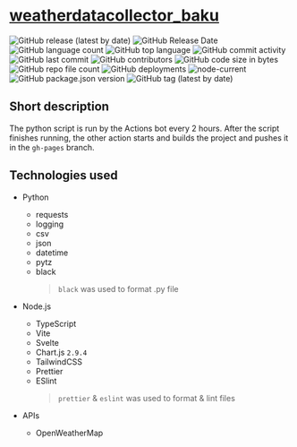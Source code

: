 # [weatherdatacollector_baku](https://test2user-aqil.github.io/weatherdatacollector_baku/)

![GitHub release (latest by date)](https://img.shields.io/github/v/release/test2user-aqil/weatherdatacollector_baku)
![GitHub Release Date](https://img.shields.io/github/release-date/test2user-aqil/weatherdatacollector_baku)
![GitHub language count](https://img.shields.io/github/languages/count/test2user-aqil/weatherdatacollector_baku)
![GitHub top language](https://img.shields.io/github/languages/top/test2user-aqil/weatherdatacollector_baku)
![GitHub commit activity](https://img.shields.io/github/commit-activity/m/test2user-aqil/weatherdatacollector_baku)
![GitHub last commit](https://img.shields.io/github/last-commit/test2user-aqil/weatherdatacollector_baku)
![GitHub contributors](https://img.shields.io/github/contributors/test2user-aqil/weatherdatacollector_baku)
![GitHub code size in bytes](https://img.shields.io/github/languages/code-size/test2user-aqil/weatherdatacollector_baku)
![GitHub repo file count](https://img.shields.io/github/directory-file-count/test2user-aqil/weatherdatacollector_baku)
![GitHub deployments](https://img.shields.io/github/deployments/test2user-aqil/weatherdatacollector_baku/github-pages)
![node-current](https://img.shields.io/node/v/latest)
![GitHub package.json version](https://img.shields.io/github/package-json/v/test2user-aqil/weatherdatacollector_baku)
![GitHub tag (latest by date)](https://img.shields.io/github/v/tag/test2user-aqil/weatherdatacollector_baku)
<!--[![GitHub stars](https://img.shields.io/github/stars/test2user-aqil/weatherdatacollector_baku)](https://github.com/test2user-aqil/weatherdatacollector_baku)-->

## Short description

The python script is run by the Actions bot every 2 hours. After the script finishes running, the other action starts and builds the project and pushes it in the `gh-pages` branch.

## **Technologies used**

-   Python
    -   requests
    -   logging
    -   csv
    -   json
    -   datetime
    -   pytz
    -   black
        > `black` was used to format .py file
-   Node.js

    -   TypeScript
    -   Vite
    -   Svelte
    -   Chart.js `2.9.4`
    -   TailwindCSS
    -   Prettier
    -   ESlint
        > `prettier` & `eslint` was used to format & lint files

-   APIs
    -   OpenWeatherMap
